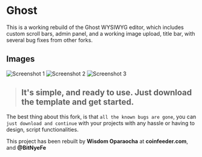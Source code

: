 # Ghost
This is a working rebuild of the Ghost WYSIWYG editor, which includes custom scroll bars, admin panel, and a working image upload, title bar, with several bug fixes from other forks. 


## Images
![Screenshot 1](https://github.com/wisdomcsharp/ghost/blob/master/screenshots/Screenshot_1.png)
![Screenshot 2](https://github.com/wisdomcsharp/ghost/blob/master/screenshots/Screenshot_2.png)
![Screenshot 3](https://github.com/wisdomcsharp/ghost/blob/master/screenshots/Screenshot_3.png)

> ## It's simple, and ready to use. Just download the template and get started.

 The best thing about this fork, is that `all the known bugs are gone`, you can `just download and continue` with your projects with any hassle or having to design, script functionalities.

 This project has been rebuilt by **Wisdom Oparaocha** at **coinfeeder.com**, and **@BitNyeFe**
